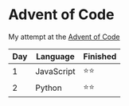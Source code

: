 # Advent of Code

My attempt at the [Advent of Code](https://adventofcode.com/)

| Day | Language   | Finished |
| --- | ---------- | -------- |
| 1   | JavaScript | ⭐⭐     |
| 2   | Python     | ⭐⭐     |
